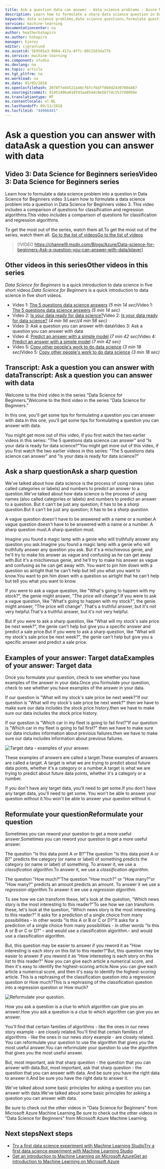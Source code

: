 ```yaml
---
title: Ask a question data can answer - data science problems - Azure Machine Learning | Microsoft Docs
description: Learn how to formulate a sharp data science question in Data Science for Beginners video 3. Includes a comparison of classification and regression questions.
keywords: data science problems,data science questions,formulate questions,regression questions,classification questions,sharp question
services: machine-learning
documentationcenter: na
author: heatherbshapiro
ms.author: hshapiro
manager: hjerez
editor: cjgronlund
ms.assetid: 5b9501e3-9964-417a-8ffc-8913103da77b
ms.service: machine-learning
ms.component: studio
ms.devlang: na
ms.topic: article
ms.tgt_pltfrm: na
ms.workload: na
ms.date: 01/03/2018
ms.openlocfilehash: 2078f7e84522a40cf6fcf6dff860d24307084467
ms.sourcegitcommit: d1451406a010fd3aa854dc8e5b77dc5537d8050e
ms.translationtype: MT
ms.contentlocale: nl-NL
ms.lasthandoff: 09/13/2018
ms.locfileid: "44966441"
---
```

# <a name="ask-a-question-you-can-answer-with-data"></a><span data-ttu-id="8f131-105">Ask a question you can answer with data</span><span class="sxs-lookup"><span data-stu-id="8f131-105">Ask a question you can answer with data</span></span>
## <a name="video-3-data-science-for-beginners-series"></a><span data-ttu-id="8f131-106">Video 3: Data Science for Beginners series</span><span class="sxs-lookup"><span data-stu-id="8f131-106">Video 3: Data Science for Beginners series</span></span>
<span data-ttu-id="8f131-107">Learn how to formulate a data science problem into a question in Data Science for Beginners video 3.</span><span class="sxs-lookup"><span data-stu-id="8f131-107">Learn how to formulate a data science problem into a question in Data Science for Beginners video 3.</span></span> <span data-ttu-id="8f131-108">This video includes a comparison of questions for classification and regression algorithms.</span><span class="sxs-lookup"><span data-stu-id="8f131-108">This video includes a comparison of questions for classification and regression algorithms.</span></span>

<span data-ttu-id="8f131-109">To get the most out of the series, watch them all.</span><span class="sxs-lookup"><span data-stu-id="8f131-109">To get the most out of the series, watch them all.</span></span> [<span data-ttu-id="8f131-110">Go to the list of videos</span><span class="sxs-lookup"><span data-stu-id="8f131-110">Go to the list of videos</span></span>](#other-videos-in-this-series)
<br>

> [!VIDEO https://channel9.msdn.com/Blogs/Azure/Data-science-for-beginners-Ask-a-question-you-can-answer-with-data/player]
>
>

## <a name="other-videos-in-this-series"></a><span data-ttu-id="8f131-111">Other videos in this series</span><span class="sxs-lookup"><span data-stu-id="8f131-111">Other videos in this series</span></span>
<span data-ttu-id="8f131-112">*Data Science for Beginners* is a quick introduction to data science in five short videos.</span><span class="sxs-lookup"><span data-stu-id="8f131-112">*Data Science for Beginners* is a quick introduction to data science in five short videos.</span></span>

* <span data-ttu-id="8f131-113">Video 1: [The 5 questions data science answers](data-science-for-beginners-the-5-questions-data-science-answers.md) *(5 min 14 sec)*</span><span class="sxs-lookup"><span data-stu-id="8f131-113">Video 1: [The 5 questions data science answers](data-science-for-beginners-the-5-questions-data-science-answers.md) *(5 min 14 sec)*</span></span>
* <span data-ttu-id="8f131-114">Video 2: [Is your data ready for data science?](data-science-for-beginners-is-your-data-ready-for-data-science.md)</span><span class="sxs-lookup"><span data-stu-id="8f131-114">Video 2: [Is your data ready for data science?](data-science-for-beginners-is-your-data-ready-for-data-science.md)</span></span> <span data-ttu-id="8f131-115">*(4 min 56 sec)*</span><span class="sxs-lookup"><span data-stu-id="8f131-115">*(4 min 56 sec)*</span></span>
* <span data-ttu-id="8f131-116">Video 3: Ask a question you can answer with data</span><span class="sxs-lookup"><span data-stu-id="8f131-116">Video 3: Ask a question you can answer with data</span></span>
* <span data-ttu-id="8f131-117">Video 4: [Predict an answer with a simple model](data-science-for-beginners-predict-an-answer-with-a-simple-model.md) *(7 min 42 sec)*</span><span class="sxs-lookup"><span data-stu-id="8f131-117">Video 4: [Predict an answer with a simple model](data-science-for-beginners-predict-an-answer-with-a-simple-model.md) *(7 min 42 sec)*</span></span>
* <span data-ttu-id="8f131-118">Video 5: [Copy other people's work to do data science](data-science-for-beginners-copy-other-peoples-work-to-do-data-science.md) *(3 min 18 sec)*</span><span class="sxs-lookup"><span data-stu-id="8f131-118">Video 5: [Copy other people's work to do data science](data-science-for-beginners-copy-other-peoples-work-to-do-data-science.md) *(3 min 18 sec)*</span></span>

## <a name="transcript-ask-a-question-you-can-answer-with-data"></a><span data-ttu-id="8f131-119">Transcript: Ask a question you can answer with data</span><span class="sxs-lookup"><span data-stu-id="8f131-119">Transcript: Ask a question you can answer with data</span></span>
<span data-ttu-id="8f131-120">Welcome to the third video in the series "Data Science for Beginners."</span><span class="sxs-lookup"><span data-stu-id="8f131-120">Welcome to the third video in the series "Data Science for Beginners."</span></span>  

<span data-ttu-id="8f131-121">In this one, you'll get some tips for formulating a question you can answer with data.</span><span class="sxs-lookup"><span data-stu-id="8f131-121">In this one, you'll get some tips for formulating a question you can answer with data.</span></span>

<span data-ttu-id="8f131-122">You might get more out of this video, if you first watch the two earlier videos in this series: "The 5 questions data science can answer" and "Is your data is ready for data science?"</span><span class="sxs-lookup"><span data-stu-id="8f131-122">You might get more out of this video, if you first watch the two earlier videos in this series: "The 5 questions data science can answer" and "Is your data is ready for data science?"</span></span>

## <a name="ask-a-sharp-question"></a><span data-ttu-id="8f131-123">Ask a sharp question</span><span class="sxs-lookup"><span data-stu-id="8f131-123">Ask a sharp question</span></span>
<span data-ttu-id="8f131-124">We've talked about how data science is the process of using names (also called categories or labels) and numbers to predict an answer to a question.</span><span class="sxs-lookup"><span data-stu-id="8f131-124">We've talked about how data science is the process of using names (also called categories or labels) and numbers to predict an answer to a question.</span></span> <span data-ttu-id="8f131-125">But it can't be just any question; it has to be a *sharp question.*</span><span class="sxs-lookup"><span data-stu-id="8f131-125">But it can't be just any question; it has to be a *sharp question.*</span></span>

<span data-ttu-id="8f131-126">A vague question doesn't have to be answered with a name or a number.</span><span class="sxs-lookup"><span data-stu-id="8f131-126">A vague question doesn't have to be answered with a name or a number.</span></span> <span data-ttu-id="8f131-127">A sharp question must.</span><span class="sxs-lookup"><span data-stu-id="8f131-127">A sharp question must.</span></span>

<span data-ttu-id="8f131-128">Imagine you found a magic lamp with a genie who will truthfully answer any question you ask.</span><span class="sxs-lookup"><span data-stu-id="8f131-128">Imagine you found a magic lamp with a genie who will truthfully answer any question you ask.</span></span> <span data-ttu-id="8f131-129">But it's a mischievous genie, and he'll try to make his answer as vague and confusing as he can get away with.</span><span class="sxs-lookup"><span data-stu-id="8f131-129">But it's a mischievous genie, and he'll try to make his answer as vague and confusing as he can get away with.</span></span> <span data-ttu-id="8f131-130">You want to pin him down with a question so airtight that he can't help but tell you what you want to know.</span><span class="sxs-lookup"><span data-stu-id="8f131-130">You want to pin him down with a question so airtight that he can't help but tell you what you want to know.</span></span>

<span data-ttu-id="8f131-131">If you were to ask a vague question, like "What's going to happen with my stock?", the genie might answer, "The price will change".</span><span class="sxs-lookup"><span data-stu-id="8f131-131">If you were to ask a vague question, like "What's going to happen with my stock?", the genie might answer, "The price will change".</span></span> <span data-ttu-id="8f131-132">That's a truthful answer, but it's not very helpful.</span><span class="sxs-lookup"><span data-stu-id="8f131-132">That's a truthful answer, but it's not very helpful.</span></span>

<span data-ttu-id="8f131-133">But if you were to ask a sharp question, like "What will my stock's sale price be next week?", the genie can't help but give you a specific answer and predict a sale price.</span><span class="sxs-lookup"><span data-stu-id="8f131-133">But if you were to ask a sharp question, like "What will my stock's sale price be next week?", the genie can't help but give you a specific answer and predict a sale price.</span></span>

## <a name="examples-of-your-answer-target-data"></a><span data-ttu-id="8f131-134">Examples of your answer: Target data</span><span class="sxs-lookup"><span data-stu-id="8f131-134">Examples of your answer: Target data</span></span>
<span data-ttu-id="8f131-135">Once you formulate your question, check to see whether you have examples of the answer in your data.</span><span class="sxs-lookup"><span data-stu-id="8f131-135">Once you formulate your question, check to see whether you have examples of the answer in your data.</span></span>

<span data-ttu-id="8f131-136">If our question is "What will my stock's sale price be next week?"</span><span class="sxs-lookup"><span data-stu-id="8f131-136">If our question is "What will my stock's sale price be next week?"</span></span> <span data-ttu-id="8f131-137">then we have to make sure our data includes the stock price history.</span><span class="sxs-lookup"><span data-stu-id="8f131-137">then we have to make sure our data includes the stock price history.</span></span>

<span data-ttu-id="8f131-138">If our question is "Which car in my fleet is going to fail first?"</span><span class="sxs-lookup"><span data-stu-id="8f131-138">If our question is "Which car in my fleet is going to fail first?"</span></span> <span data-ttu-id="8f131-139">then we have to make sure our data includes information about previous failures.</span><span class="sxs-lookup"><span data-stu-id="8f131-139">then we have to make sure our data includes information about previous failures.</span></span>

![Target data - examples of your answer.](./media/data-science-for-beginners-ask-a-question-you-can-answer-with-data/target-data.png)

<span data-ttu-id="8f131-142">These examples of answers are called a target.</span><span class="sxs-lookup"><span data-stu-id="8f131-142">These examples of answers are called a target.</span></span> <span data-ttu-id="8f131-143">A target is what we are trying to predict about future data points, whether it's a category or a number.</span><span class="sxs-lookup"><span data-stu-id="8f131-143">A target is what we are trying to predict about future data points, whether it's a category or a number.</span></span>

<span data-ttu-id="8f131-144">If you don't have any target data, you'll need to get some.</span><span class="sxs-lookup"><span data-stu-id="8f131-144">If you don't have any target data, you'll need to get some.</span></span> <span data-ttu-id="8f131-145">You won't be able to answer your question without it.</span><span class="sxs-lookup"><span data-stu-id="8f131-145">You won't be able to answer your question without it.</span></span>

## <a name="reformulate-your-question"></a><span data-ttu-id="8f131-146">Reformulate your question</span><span class="sxs-lookup"><span data-stu-id="8f131-146">Reformulate your question</span></span>
<span data-ttu-id="8f131-147">Sometimes you can reword your question to get a more useful answer.</span><span class="sxs-lookup"><span data-stu-id="8f131-147">Sometimes you can reword your question to get a more useful answer.</span></span>

<span data-ttu-id="8f131-148">The question "Is this data point A or B?"</span><span class="sxs-lookup"><span data-stu-id="8f131-148">The question "Is this data point A or B?"</span></span> <span data-ttu-id="8f131-149">predicts the category (or name or label) of something.</span><span class="sxs-lookup"><span data-stu-id="8f131-149">predicts the category (or name or label) of something.</span></span> <span data-ttu-id="8f131-150">To answer it, we use a *classification algorithm*.</span><span class="sxs-lookup"><span data-stu-id="8f131-150">To answer it, we use a *classification algorithm*.</span></span>

<span data-ttu-id="8f131-151">The question "How much?"</span><span class="sxs-lookup"><span data-stu-id="8f131-151">The question "How much?"</span></span> <span data-ttu-id="8f131-152">or "How many?"</span><span class="sxs-lookup"><span data-stu-id="8f131-152">or "How many?"</span></span> <span data-ttu-id="8f131-153">predicts an amount.</span><span class="sxs-lookup"><span data-stu-id="8f131-153">predicts an amount.</span></span> <span data-ttu-id="8f131-154">To answer it we use a *regression algorithm*.</span><span class="sxs-lookup"><span data-stu-id="8f131-154">To answer it we use a *regression algorithm*.</span></span>

<span data-ttu-id="8f131-155">To see how we can transform these, let's look at the question, "Which news story is the most interesting to this reader?"</span><span class="sxs-lookup"><span data-stu-id="8f131-155">To see how we can transform these, let's look at the question, "Which news story is the most interesting to this reader?"</span></span> <span data-ttu-id="8f131-156">It asks for a prediction of a single choice from many possibilities - in other words "Is this A or B or C or D?"</span><span class="sxs-lookup"><span data-stu-id="8f131-156">It asks for a prediction of a single choice from many possibilities - in other words "Is this A or B or C or D?"</span></span> <span data-ttu-id="8f131-157">- and would use a classification algorithm.</span><span class="sxs-lookup"><span data-stu-id="8f131-157">- and would use a classification algorithm.</span></span>

<span data-ttu-id="8f131-158">But, this question may be easier to answer if you reword it as "How interesting is each story on this list to this reader?"</span><span class="sxs-lookup"><span data-stu-id="8f131-158">But, this question may be easier to answer if you reword it as "How interesting is each story on this list to this reader?"</span></span> <span data-ttu-id="8f131-159">Now you can give each article a numerical score, and then it's easy to identify the highest-scoring article.</span><span class="sxs-lookup"><span data-stu-id="8f131-159">Now you can give each article a numerical score, and then it's easy to identify the highest-scoring article.</span></span> <span data-ttu-id="8f131-160">This is a rephrasing of the classification question into a regression question or How much?</span><span class="sxs-lookup"><span data-stu-id="8f131-160">This is a rephrasing of the classification question into a regression question or How much?</span></span>

![Reformulate your question.](./media/data-science-for-beginners-ask-a-question-you-can-answer-with-data/classification-question-vs-regression-question.png)

<span data-ttu-id="8f131-163">How you ask a question is a clue to which algorithm can give you an answer.</span><span class="sxs-lookup"><span data-stu-id="8f131-163">How you ask a question is a clue to which algorithm can give you an answer.</span></span>

<span data-ttu-id="8f131-164">You'll find that certain families of algorithms - like the ones in our news story example - are closely related.</span><span class="sxs-lookup"><span data-stu-id="8f131-164">You'll find that certain families of algorithms - like the ones in our news story example - are closely related.</span></span> <span data-ttu-id="8f131-165">You can reformulate your question to use the algorithm that gives you the most useful answer.</span><span class="sxs-lookup"><span data-stu-id="8f131-165">You can reformulate your question to use the algorithm that gives you the most useful answer.</span></span>

<span data-ttu-id="8f131-166">But, most important, ask that sharp question - the question that you can answer with data.</span><span class="sxs-lookup"><span data-stu-id="8f131-166">But, most important, ask that sharp question - the question that you can answer with data.</span></span> <span data-ttu-id="8f131-167">And be sure you have the right data to answer it.</span><span class="sxs-lookup"><span data-stu-id="8f131-167">And be sure you have the right data to answer it.</span></span>

<span data-ttu-id="8f131-168">We've talked about some basic principles for asking a question you can answer with data.</span><span class="sxs-lookup"><span data-stu-id="8f131-168">We've talked about some basic principles for asking a question you can answer with data.</span></span>

<span data-ttu-id="8f131-169">Be sure to check out the other videos in "Data Science for Beginners" from Microsoft Azure Machine Learning.</span><span class="sxs-lookup"><span data-stu-id="8f131-169">Be sure to check out the other videos in "Data Science for Beginners" from Microsoft Azure Machine Learning.</span></span>

## <a name="next-steps"></a><span data-ttu-id="8f131-170">Next steps</span><span class="sxs-lookup"><span data-stu-id="8f131-170">Next steps</span></span>
* [<span data-ttu-id="8f131-171">Try a first data science experiment with Machine Learning Studio</span><span class="sxs-lookup"><span data-stu-id="8f131-171">Try a first data science experiment with Machine Learning Studio</span></span>](create-experiment.md)
* [<span data-ttu-id="8f131-172">Get an introduction to Machine Learning on Microsoft Azure</span><span class="sxs-lookup"><span data-stu-id="8f131-172">Get an introduction to Machine Learning on Microsoft Azure</span></span>](what-is-machine-learning.md)
